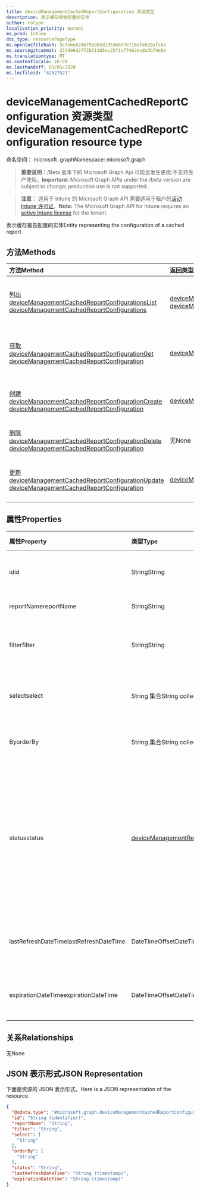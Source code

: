 ```yaml
---
title: deviceManagementCachedReportConfiguration 资源类型
description: 表示缓存报告配置的实体
author: rolyon
localization_priority: Normal
ms.prod: Intune
doc_type: resourcePageType
ms.openlocfilehash: 9c7a6e624679a985d13536677e716efe610afcba
ms.sourcegitcommit: 272996d2772b51105ec25f1cf7482ecda3b74ebe
ms.translationtype: MT
ms.contentlocale: zh-CN
ms.lasthandoff: 03/05/2020
ms.locfileid: "42527521"
---
```

# <a name="devicemanagementcachedreportconfiguration-resource-type"></a><span data-ttu-id="de758-103">deviceManagementCachedReportConfiguration 资源类型</span><span class="sxs-lookup"><span data-stu-id="de758-103">deviceManagementCachedReportConfiguration resource type</span></span>

<span data-ttu-id="de758-104">命名空间： microsoft. graph</span><span class="sxs-lookup"><span data-stu-id="de758-104">Namespace: microsoft.graph</span></span>

> <span data-ttu-id="de758-105">**重要说明：**/Beta 版本下的 Microsoft Graph Api 可能会发生更改;不支持生产使用。</span><span class="sxs-lookup"><span data-stu-id="de758-105">**Important:** Microsoft Graph APIs under the /beta version are subject to change; production use is not supported.</span></span>

> <span data-ttu-id="de758-106">**注意：** 适用于 Intune 的 Microsoft Graph API 需要适用于租户的[活动 Intune 许可证](https://go.microsoft.com/fwlink/?linkid=839381)。</span><span class="sxs-lookup"><span data-stu-id="de758-106">**Note:** The Microsoft Graph API for Intune requires an [active Intune license](https://go.microsoft.com/fwlink/?linkid=839381) for the tenant.</span></span>

<span data-ttu-id="de758-107">表示缓存报告配置的实体</span><span class="sxs-lookup"><span data-stu-id="de758-107">Entity representing the configuration of a cached report</span></span>

## <a name="methods"></a><span data-ttu-id="de758-108">方法</span><span class="sxs-lookup"><span data-stu-id="de758-108">Methods</span></span>
|<span data-ttu-id="de758-109">方法</span><span class="sxs-lookup"><span data-stu-id="de758-109">Method</span></span>|<span data-ttu-id="de758-110">返回类型</span><span class="sxs-lookup"><span data-stu-id="de758-110">Return Type</span></span>|<span data-ttu-id="de758-111">说明</span><span class="sxs-lookup"><span data-stu-id="de758-111">Description</span></span>|
|:---|:---|:---|
|[<span data-ttu-id="de758-112">列出 deviceManagementCachedReportConfigurations</span><span class="sxs-lookup"><span data-stu-id="de758-112">List deviceManagementCachedReportConfigurations</span></span>](../api/intune-reporting-devicemanagementcachedreportconfiguration-list.md)|<span data-ttu-id="de758-113">[deviceManagementCachedReportConfiguration](../resources/intune-reporting-devicemanagementcachedreportconfiguration.md)集合</span><span class="sxs-lookup"><span data-stu-id="de758-113">[deviceManagementCachedReportConfiguration](../resources/intune-reporting-devicemanagementcachedreportconfiguration.md) collection</span></span>|<span data-ttu-id="de758-114">列出[deviceManagementCachedReportConfiguration](../resources/intune-reporting-devicemanagementcachedreportconfiguration.md)对象的属性和关系。</span><span class="sxs-lookup"><span data-stu-id="de758-114">List properties and relationships of the [deviceManagementCachedReportConfiguration](../resources/intune-reporting-devicemanagementcachedreportconfiguration.md) objects.</span></span>|
|[<span data-ttu-id="de758-115">获取 deviceManagementCachedReportConfiguration</span><span class="sxs-lookup"><span data-stu-id="de758-115">Get deviceManagementCachedReportConfiguration</span></span>](../api/intune-reporting-devicemanagementcachedreportconfiguration-get.md)|[<span data-ttu-id="de758-116">deviceManagementCachedReportConfiguration</span><span class="sxs-lookup"><span data-stu-id="de758-116">deviceManagementCachedReportConfiguration</span></span>](../resources/intune-reporting-devicemanagementcachedreportconfiguration.md)|<span data-ttu-id="de758-117">读取[deviceManagementCachedReportConfiguration](../resources/intune-reporting-devicemanagementcachedreportconfiguration.md)对象的属性和关系。</span><span class="sxs-lookup"><span data-stu-id="de758-117">Read properties and relationships of the [deviceManagementCachedReportConfiguration](../resources/intune-reporting-devicemanagementcachedreportconfiguration.md) object.</span></span>|
|[<span data-ttu-id="de758-118">创建 deviceManagementCachedReportConfiguration</span><span class="sxs-lookup"><span data-stu-id="de758-118">Create deviceManagementCachedReportConfiguration</span></span>](../api/intune-reporting-devicemanagementcachedreportconfiguration-create.md)|[<span data-ttu-id="de758-119">deviceManagementCachedReportConfiguration</span><span class="sxs-lookup"><span data-stu-id="de758-119">deviceManagementCachedReportConfiguration</span></span>](../resources/intune-reporting-devicemanagementcachedreportconfiguration.md)|<span data-ttu-id="de758-120">创建新的[deviceManagementCachedReportConfiguration](../resources/intune-reporting-devicemanagementcachedreportconfiguration.md)对象。</span><span class="sxs-lookup"><span data-stu-id="de758-120">Create a new [deviceManagementCachedReportConfiguration](../resources/intune-reporting-devicemanagementcachedreportconfiguration.md) object.</span></span>|
|[<span data-ttu-id="de758-121">删除 deviceManagementCachedReportConfiguration</span><span class="sxs-lookup"><span data-stu-id="de758-121">Delete deviceManagementCachedReportConfiguration</span></span>](../api/intune-reporting-devicemanagementcachedreportconfiguration-delete.md)|<span data-ttu-id="de758-122">无</span><span class="sxs-lookup"><span data-stu-id="de758-122">None</span></span>|<span data-ttu-id="de758-123">删除[deviceManagementCachedReportConfiguration](../resources/intune-reporting-devicemanagementcachedreportconfiguration.md)。</span><span class="sxs-lookup"><span data-stu-id="de758-123">Deletes a [deviceManagementCachedReportConfiguration](../resources/intune-reporting-devicemanagementcachedreportconfiguration.md).</span></span>|
|[<span data-ttu-id="de758-124">更新 deviceManagementCachedReportConfiguration</span><span class="sxs-lookup"><span data-stu-id="de758-124">Update deviceManagementCachedReportConfiguration</span></span>](../api/intune-reporting-devicemanagementcachedreportconfiguration-update.md)|[<span data-ttu-id="de758-125">deviceManagementCachedReportConfiguration</span><span class="sxs-lookup"><span data-stu-id="de758-125">deviceManagementCachedReportConfiguration</span></span>](../resources/intune-reporting-devicemanagementcachedreportconfiguration.md)|<span data-ttu-id="de758-126">更新[deviceManagementCachedReportConfiguration](../resources/intune-reporting-devicemanagementcachedreportconfiguration.md)对象的属性。</span><span class="sxs-lookup"><span data-stu-id="de758-126">Update the properties of a [deviceManagementCachedReportConfiguration](../resources/intune-reporting-devicemanagementcachedreportconfiguration.md) object.</span></span>|

## <a name="properties"></a><span data-ttu-id="de758-127">属性</span><span class="sxs-lookup"><span data-stu-id="de758-127">Properties</span></span>
|<span data-ttu-id="de758-128">属性</span><span class="sxs-lookup"><span data-stu-id="de758-128">Property</span></span>|<span data-ttu-id="de758-129">类型</span><span class="sxs-lookup"><span data-stu-id="de758-129">Type</span></span>|<span data-ttu-id="de758-130">说明</span><span class="sxs-lookup"><span data-stu-id="de758-130">Description</span></span>|
|:---|:---|:---|
|<span data-ttu-id="de758-131">id</span><span class="sxs-lookup"><span data-stu-id="de758-131">id</span></span>|<span data-ttu-id="de758-132">String</span><span class="sxs-lookup"><span data-stu-id="de758-132">String</span></span>|<span data-ttu-id="de758-133">此实体的唯一标识符</span><span class="sxs-lookup"><span data-stu-id="de758-133">Unique identifier for this entity</span></span>|
|<span data-ttu-id="de758-134">reportName</span><span class="sxs-lookup"><span data-stu-id="de758-134">reportName</span></span>|<span data-ttu-id="de758-135">String</span><span class="sxs-lookup"><span data-stu-id="de758-135">String</span></span>|<span data-ttu-id="de758-136">报告的名称</span><span class="sxs-lookup"><span data-stu-id="de758-136">Name of the report</span></span>|
|<span data-ttu-id="de758-137">filter</span><span class="sxs-lookup"><span data-stu-id="de758-137">filter</span></span>|<span data-ttu-id="de758-138">String</span><span class="sxs-lookup"><span data-stu-id="de758-138">String</span></span>|<span data-ttu-id="de758-139">在创建报表时应用的筛选器。</span><span class="sxs-lookup"><span data-stu-id="de758-139">Filters applied on report creation.</span></span>|
|<span data-ttu-id="de758-140">select</span><span class="sxs-lookup"><span data-stu-id="de758-140">select</span></span>|<span data-ttu-id="de758-141">String 集合</span><span class="sxs-lookup"><span data-stu-id="de758-141">String collection</span></span>|<span data-ttu-id="de758-142">从报告中选择的列</span><span class="sxs-lookup"><span data-stu-id="de758-142">Columns selected from the report</span></span>|
|<span data-ttu-id="de758-143">By</span><span class="sxs-lookup"><span data-stu-id="de758-143">orderBy</span></span>|<span data-ttu-id="de758-144">String 集合</span><span class="sxs-lookup"><span data-stu-id="de758-144">String collection</span></span>|<span data-ttu-id="de758-145">报表中的列的排序</span><span class="sxs-lookup"><span data-stu-id="de758-145">Ordering of columns in the report</span></span>|
|<span data-ttu-id="de758-146">status</span><span class="sxs-lookup"><span data-stu-id="de758-146">status</span></span>|[<span data-ttu-id="de758-147">deviceManagementReportStatus</span><span class="sxs-lookup"><span data-stu-id="de758-147">deviceManagementReportStatus</span></span>](../resources/intune-reporting-devicemanagementreportstatus.md)|<span data-ttu-id="de758-148">缓存报告的状态。</span><span class="sxs-lookup"><span data-stu-id="de758-148">Status of the cached report.</span></span> <span data-ttu-id="de758-149">可取值为：`unknown`、`notStarted`、`inProgress`、`completed`、`failed`。</span><span class="sxs-lookup"><span data-stu-id="de758-149">Possible values are: `unknown`, `notStarted`, `inProgress`, `completed`, `failed`.</span></span>|
|<span data-ttu-id="de758-150">lastRefreshDateTime</span><span class="sxs-lookup"><span data-stu-id="de758-150">lastRefreshDateTime</span></span>|<span data-ttu-id="de758-151">DateTimeOffset</span><span class="sxs-lookup"><span data-stu-id="de758-151">DateTimeOffset</span></span>|<span data-ttu-id="de758-152">上次刷新缓存的报告的时间</span><span class="sxs-lookup"><span data-stu-id="de758-152">Time that the cached report was last refreshed</span></span>|
|<span data-ttu-id="de758-153">expirationDateTime</span><span class="sxs-lookup"><span data-stu-id="de758-153">expirationDateTime</span></span>|<span data-ttu-id="de758-154">DateTimeOffset</span><span class="sxs-lookup"><span data-stu-id="de758-154">DateTimeOffset</span></span>|<span data-ttu-id="de758-155">缓存的报表到期的时间</span><span class="sxs-lookup"><span data-stu-id="de758-155">Time that the cached report expires</span></span>|

## <a name="relationships"></a><span data-ttu-id="de758-156">关系</span><span class="sxs-lookup"><span data-stu-id="de758-156">Relationships</span></span>
<span data-ttu-id="de758-157">无</span><span class="sxs-lookup"><span data-stu-id="de758-157">None</span></span>

## <a name="json-representation"></a><span data-ttu-id="de758-158">JSON 表示形式</span><span class="sxs-lookup"><span data-stu-id="de758-158">JSON Representation</span></span>
<span data-ttu-id="de758-159">下面是资源的 JSON 表示形式。</span><span class="sxs-lookup"><span data-stu-id="de758-159">Here is a JSON representation of the resource.</span></span>
<!-- {
  "blockType": "resource",
  "keyProperty": "id",
  "@odata.type": "microsoft.graph.deviceManagementCachedReportConfiguration"
}
-->
``` json
{
  "@odata.type": "#microsoft.graph.deviceManagementCachedReportConfiguration",
  "id": "String (identifier)",
  "reportName": "String",
  "filter": "String",
  "select": [
    "String"
  ],
  "orderBy": [
    "String"
  ],
  "status": "String",
  "lastRefreshDateTime": "String (timestamp)",
  "expirationDateTime": "String (timestamp)"
}
```



